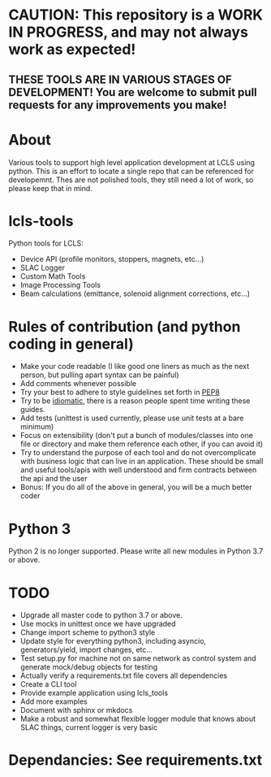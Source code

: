 # CAUTION: This repository is a WORK IN PROGRESS, and may not always work as expected! 
## THESE TOOLS ARE IN VARIOUS STAGES OF DEVELOPMENT! You are welcome to submit pull requests for any improvements you make!

# About
Various tools to support high level application development at LCLS using python.  This is an effort to locate a single repo that can be referenced for developemnt. Thes are not polished tools, they still need a lot of work, so please keep that in mind.

# lcls-tools
Python tools for LCLS: 
* Device API (profile monitors, stoppers, magnets, etc...)
* SLAC Logger
* Custom Math Tools
* Image Processing Tools
* Beam calculations (emittance, solenoid alignment corrections, etc...)

# Rules of contribution (and python coding in general)
* Make your code readable (I like good one liners as much as the next person, but pulling apart syntax can be painful)
* Add comments whenever possible
* Try your best to adhere to style guidelines set forth in [PEP8](https://www.python.org/dev/peps/pep-0008/)
* Try to be [idiomatic](https://docs.python-guide.org/writing/style), there is a reason people spent time writing these guides.  
* Add tests (unittest is used currently, please use unit tests at a bare minimum)
* Focus on extensibility (don't put a bunch of modules/classes into one file or directory and make them reference each other, if you can avoid it)
* Try to understand the purpose of each tool and do not overcomplicate with business logic that can live in an application.  These should be small and useful tools/apis with well understood and firm contracts between the api and the user
* Bonus:  If you do all of the above in general, you will be a much better coder

# Python 3
Python 2 is no longer supported. Please write all new modules in Python 3.7 or above. 

# TODO
* Upgrade all master code to python 3.7 or above.
* Use mocks in unittest once we have upgraded
* Change import scheme to python3 style 
* Update style for everything python3, including asyncio, generators/yield, import changes, etc...
* Test setup.py for machine not on same network as control system and generate mock/debug objects for testing
* Actually verify a requirements.txt file covers all dependencies
* Create a CLI tool
* Provide example application using lcls_tools
* Add more examples
* Document with sphinx or mkdocs
* Make a robust and somewhat flexible logger module that knows about SLAC things, current logger is very basic

# Dependancies: See requirements.txt
